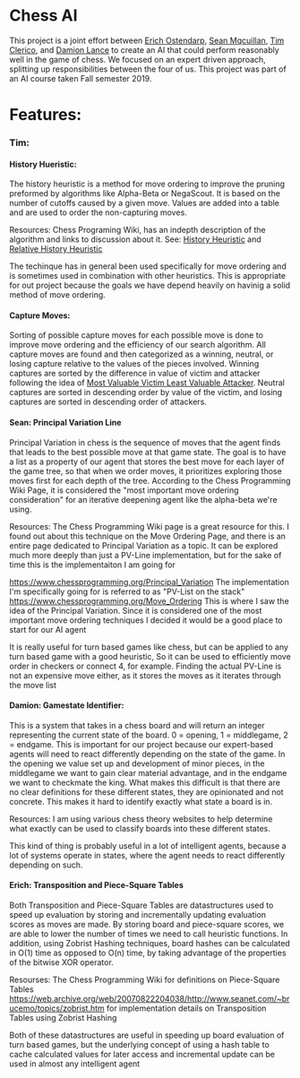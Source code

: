 # Chess AI

This project is a joint effort between [Erich Ostendarp](https://github.com/eostendarp), [Sean Mqcuillan](https://github.com/mcquill99), [Tim Clerico](https://github.com/tclerico), and [Damion Lance](https://github.com/damionlance) to create an AI that could perform reasonably well in the game of chess. We focused on an expert driven approach, splitting up responsibilities between the four of us. This project was part of an AI course taken Fall semester 2019.

# Features:

### Tim: 

#### History Hueristic:

  The history heuristic is a method for move ordering to improve the pruning preformed by algorithms like Alpha-Beta or NegaScout. It is based on the number of cutoffs caused by a given move. Values are added into a table and are used to order the non-capturing moves.
  
  Resources: Chess Programing Wiki, has an indepth description of the algorithm and links to discussion about it. See: [History Heuristic](https://www.chessprogramming.org/History_Heuristic) and [Relative History Heuristic](https://www.chessprogramming.org/Relative_History_Heuristic)
  
  The techinque has in general been used specifically for move ordering and is sometimes used in combination with other heuristics. This is appropriate for out project because the goals we have depend heavily on havinig a solid method of move ordering.

#### Capture Moves:

  Sorting of possible capture moves for each possible move is done to improve move ordering and the efficiency of our search algorithm. All capture moves are found and then categorized as a winning, neutral, or losing capture relative to the values of the pieces involved. Winning captures are sorted by the difference in value of victim and attacker following the idea of [Most Valuable Victim Least Valuable Attacker](https://www.chessprogramming.org/MVV-LVA). Neutral captures are sorted in descending order by value of the victim, and losing captures are sorted in descending order of attackers.
  
  
#### Sean: Principal Variation Line
  Principal Variation in chess is the sequence of moves that the agent finds that leads to the best possible move at that game state. The goal is to have a list as a property of our agent that stores the best move for each layer of the game tree, so that when we order moves, it prioritizes exploring those moves first for each depth of the tree. According to the Chess Programming Wiki Page, it is considered the "most important move ordering consideration" for an iterative deepening agent like the alpha-beta we're using. 
  
  Resources: The Chess Programming Wiki page is a great resource for this. I found out about this technique on the Move Ordering Page, and there is an entire page dedicated to Principal Variation as a topic. It can be explored much more deeply than just a PV-Line implementation, but for the sake of time this is the implementaiton I am going for
  
  https://www.chessprogramming.org/Principal_Variation The implementation I'm specifically going for is referred to as "PV-List on the stack"
  https://www.chessprogramming.org/Move_Ordering This is where I saw the idea of the Principal Variation. Since it is considered one of the most important move ordering techniques I decided it would be a good place to start for our AI agent
  
  It is really useful for turn based games like chess, but can be applied to any turn based game with a good heuristic, So it can be used to efficiently move order in checkers or connect 4, for example. Finding the actual PV-Line is not an expensive move either, as it stores the moves as it iterates through the move list
  
  
#### Damion: Gamestate Identifier:
   This is a system that takes in a chess board and will return an integer representing the current state of the board. 0 = opening, 1 = middlegame, 2 = endgame. This is important for our project because our expert-based agents will need to react differently depending on the state of the game. In the opening we value set up and development of minor pieces, in the middlegame we want to gain clear material advantage, and in the endgame we want to checkmate the king. What makes this difficult is that there are no clear definitions for these different states, they are opinionated and not concrete. This makes it hard to identify exactly what state a board is in.
   
   Resources: I am using various chess theory websites to help determine what exactly can be used to classify boards into these different states.
   
   This kind of thing is probably useful in a lot of intelligent agents, because a lot of systems operate in states, where the agent needs to react differently depending on such.
   
   
#### Erich: Transposition and Piece-Square Tables
  Both Transposition and Piece-Square Tables are datastructures used to speed up evaluation by storing and incrementally updating evaluation scores as moves are made. By storing board and piece-square scores, we are able to lower the number of times we need to call heuristic functions. In addition, using Zobrist Hashing techniques, board hashes can be calculated in O(1) time as opposed to O(n) time, by taking advantage of the properties of the bitwise XOR operator.
  
  Resourses:
    The Chess Programming Wiki for definitions on Piece-Square Tables
    https://web.archive.org/web/20070822204038/http://www.seanet.com/~brucemo/topics/zobrist.htm for implementation details on Transposition Tables using Zobrist Hashing
    
   Both of these datastructures are useful in speeding up board evaluation of turn based games, but the underlying concept of using a hash table to cache calculated values for later access and incremental update can be used in almost any intelligent agent 
